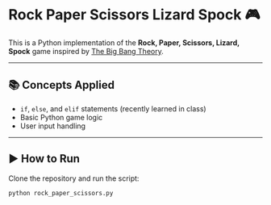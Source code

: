 # Rock Paper Scissors Lizard Spock 🎮  

This is a Python implementation of the **Rock, Paper, Scissors, Lizard, Spock** game inspired by [The Big Bang Theory](https://youtu.be/IFurn06BDuc?si=J4rDdpsTAFthVIby).  

---

## 📚 Concepts Applied
- `if`, `else`, and `elif` statements (recently learned in class)  
- Basic Python game logic  
- User input handling  

---

## ▶️ How to Run
Clone the repository and run the script:  
```bash
python rock_paper_scissors.py
